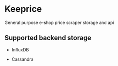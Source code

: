 # Keeprice

General purpose e-shop price scraper storage and api


## Supported backend storage

* InfluxDB

* Cassandra 